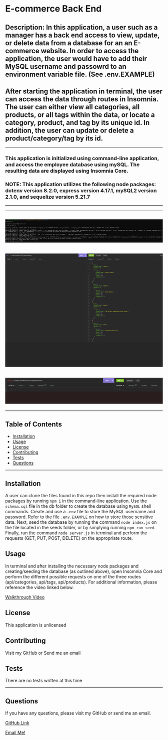 # E-commerce Back End

## Description: In this application, a user such as a manager has a back end access to view, update, or delete data from a database for an an E-commerce website. In order to access the application, the user would have to add their MySQL username and passowrd to an environment variable file. (See .env.EXAMPLE) 

## After starting the application in terminal, the user can access the data through routes in Insomnia. The user can either view all categories, all products, or all tags within the data, or locate a category, product, and tag by its unique id. In addition, the user can update or delete a product/category/tag by its id. 
---
### This application is initialized using command-line application, and access the employee database using mySQL. The resulting data are displayed using Insomnia Core.

### NOTE: This application utilizes the following node packages: dotenv version 8.2.0, express version 4.17.1, mySQL2 version 2.1.0, and sequelize version 5.21.7
---
---

## ![Screenshot](./assets/image/npm_start.png)
## ![Screenshot](./assets/image/requests.gif)
## ![Screenshot](./assets/image/requests_2.gif)

---

## Table of Contents
  - [Installation](#installation)
  - [Usage](#usage)
  - [License](#license)
  - [Contributing](#contributing)
  - [Tests](#tests)
  - [Questions](#questions)

---
## Installation

A user can clone the files found in this repo then install the required node packages by running `npm i` in the command-line application. Use the `schema.sql` file in the db folder to create the database using `MySQL` shell commands. Create and use a `.env` file to store the MySQL username and password. Refer to the file `.env.EXAMPLE` on how to store those sensitive data. Next, seed the database by running the command `node index.js` on the file located in the seeds folder, or by simplying running `npm run seed`. Finally, run the command `node server.js` in terminal and perform the requests (GET, PUT, POST, DELETE) on the appropriate route.


## Usage

In terminal and after installing the necessary node packages and creating/seeding the database (as outlined above), open Insomnia Core and perform the different possible requests on one of the three routes (api/categories, api/tags, api/products). For additional information, please reference the video linked below.

[Walkthrough Video](https://drive.google.com/file/d/1eO_pAhiyIFrfLsRmNwQ4j-1n-hsitpx2/view?usp=sharing)


## License

This application is unlicensed

## Contributing

Visit my GitHub or Send me an email

## Tests

There are no tests written at this time

---
## Questions

If you have any questions, please visit my GitHub or send me an email.

[GitHub Link](https://github.com/momaki9)

[Email Me!](mailto:mostafa_m9@yahoo.com)